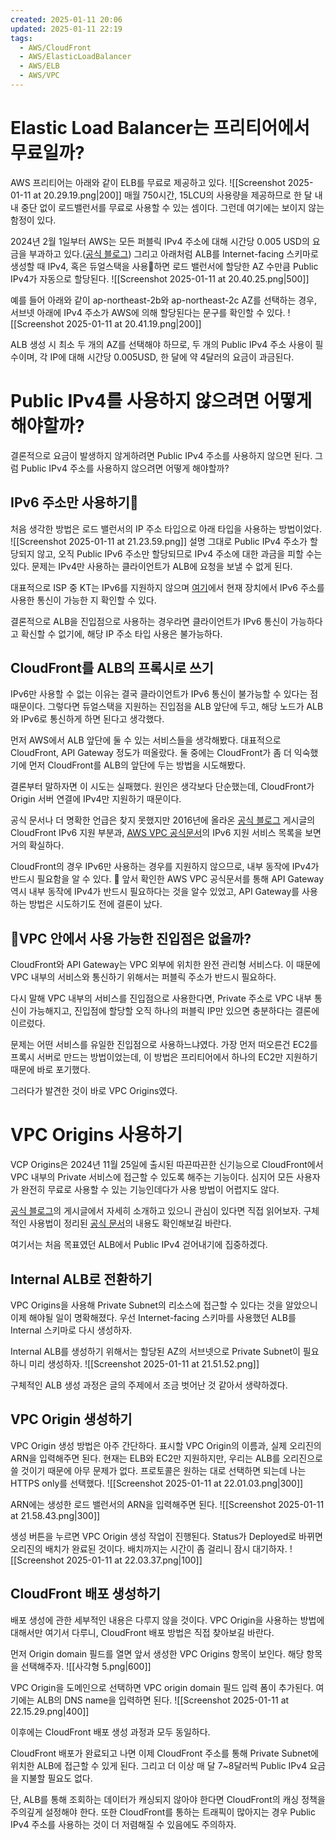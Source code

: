 ```yaml
---
created: 2025-01-11 20:06
updated: 2025-01-11 22:19
tags:
  - AWS/CloudFront
  - AWS/ElasticLoadBalancer
  - AWS/ELB
  - AWS/VPC
---
```

# Elastic Load Balancer는 프리티어에서 무료일까?
AWS 프리티어는 아래와 같이 ELB를 무료로 제공하고 있다.
![[Screenshot 2025-01-11 at 20.29.19.png|200]]
매월 750시간, 15LCU의 사용량을 제공하므로 한 달 내내 중단 없이 로드밸런서를 무료로 사용할 수 있는 셈이다. 그런데 여기에는 보이지 않는 함정이 있다.

2024년 2월 1일부터 AWS는 모든 퍼블릭 IPv4 주소에 대해 시간당 0.005 USD의 요금을 부과하고 있다.([공식 블로그](https://aws.amazon.com/ko/blogs/korea/new-aws-public-ipv4-address-charge-public-ip-insights/))
그리고 아래처럼 ALB를 Internet-facing 스키마로 생성할 때 IPv4, 혹은 듀얼스택을 사용하면 로드 밸런서에 할당한 AZ 수만큼 Public IPv4가 자동으로 할당된다.
![[Screenshot 2025-01-11 at 20.40.25.png|500]]

예를 들어 아래와 같이 ap-northeast-2b와 ap-northeast-2c AZ를 선택하는 경우, 서브넷 아래에 IPv4 주소가 AWS에 의해 할당된다는 문구를 확인할 수 있다.
![[Screenshot 2025-01-11 at 20.41.19.png|200]]

ALB 생성 시 최소 두 개의 AZ를 선택해야 하므로, 두 개의 Public IPv4 주소 사용이 필수이며, 각 IP에 대해 시간당 0.005USD, 한 달에 약 4달러의 요금이 과금된다.
# Public IPv4를 사용하지 않으려면 어떻게 해야할까?
결론적으로 요금이 발생하지 않게하려면 Public IPv4 주소를 사용하지 않으면 된다. 그럼 Public IPv4 주소를 사용하지 않으려면 어떻게 해야할까?
## IPv6 주소만 사용하기
처음 생각한 방법은 로드 밸런서의 IP 주소 타입으로 아래 타입을 사용하는 방법이었다.
![[Screenshot 2025-01-11 at 21.23.59.png]]
설명 그대로 Public IPv4 주소가 할당되지 않고, 오직 Public IPv6 주소만 할당되므로 IPv4 주소에 대한 과금을 피할 수는 있다. 문제는 IPv4만 사용하는 클라이언트가 ALB에 요청을 보낼 수 없게 된다.

대표적으로 ISP 중 KT는 IPv6를 지원하지 않으며 [여기](https://test-ipv6.com/index.html.ko_KR)에서 현재 장치에서 IPv6 주소를 사용한 통신이 가능한 지 확인할 수 있다.

결론적으로 ALB을 진입점으로 사용하는 경우라면 클라이언트가 IPv6 통신이 가능하다고 확신할 수 없기에, 해당 IP 주소 타입 사용은 불가능하다.
## CloudFront를 ALB의 프록시로 쓰기
IPv6만 사용할 수 없는 이유는 결국 클라이언트가 IPv6 통신이 불가능할 수 있다는 점 때문이다.
그렇다면 듀얼스택을 지원하는 진입점을 ALB 앞단에 두고, 해당 노드가 ALB와 IPv6로 통신하게 하면 된다고 생각했다.

먼저 AWS에서 ALB 앞단에 둘 수 있는 서비스들을 생각해봤다. 대표적으로 CloudFront, API Gateway 정도가 떠올랐다.
둘 중에는 CloudFront가 좀 더 익숙했기에 먼저 CloudFront를 ALB의 앞단에 두는 방법을 시도해봤다.

결론부터 말하자면 이 시도는 실패했다. 원인은 생각보다 단순했는데, CloudFront가 Origin 서버 연결에 IPv4만 지원하기 때문이다.

공식 문서나 더 명확한 언급은 찾지 못했지만 2016년에 올라온 [공식 블로그](https://aws.amazon.com/ko/blogs/korea/ipv6-support-update-cloudfront-waf-and-s3-transfer-acceleration/) 게시글의 CloudFront IPv6 지원 부분과, [AWS VPC 공식문서](https://docs.aws.amazon.com/vpc/latest/userguide/aws-ipv6-support.html#ipv6-service-support)의 IPv6 지원 서비스 목록을 보면 거의 확실하다.

CloudFront의 경우 IPv6만 사용하는 경우를 지원하지 않으므로, 내부 동작에 IPv4가 반드시 필요함을 알 수 있다.

앞서 확인한 AWS VPC 공식문서를 통해 API Gateway 역시 내부 동작에 IPv4가 반드시 필요하다는 것을 알수 있었고, API Gateway를 사용하는 방법은 시도하기도 전에 결론이 났다.
## VPC 안에서 사용 가능한 진입점은 없을까?
CloudFront와 API Gateway는 VPC 외부에 위치한 완전 관리형 서비스다. 이 때문에 VPC 내부의 서비스와 통신하기 위해서는 퍼블릭 주소가 반드시 필요하다.

다시 말해 VPC 내부의 서비스를 진입점으로 사용한다면, Private 주소로 VPC 내부 통신이 가능해지고, 진입점에 할당할 오직 하나의 퍼블릭 IP만 있으면 충분하다는 결론에 이르렀다.

문제는 어떤 서비스를 유일한 진입점으로 사용하느냐였다.
가장 먼저 떠오른건 EC2를 프록시 서버로 만드는 방법이었는데, 이 방법은 프리티어에서 하나의 EC2만 지원하기 때문에 바로 포기했다.

그러다가 발견한 것이 바로 VPC Origins였다.
# VPC Origins 사용하기
VCP Origins은 2024년 11월 25일에 출시된 따끈따끈한 신기능으로 CloudFront에서 VPC 내부의 Private 서비스에 접근할 수 있도록 해주는 기능이다. 심지어 모든 사용자가 완전히 무료로 사용할 수 있는 기능인데다가 사용 방법이 어렵지도 않다.

[공식 블로그](https://aws.amazon.com/ko/blogs/korea/introducing-amazon-cloudfront-vpc-origins-enhanced-security-and-streamlined-operations-for-your-applications/)의 게시글에서 자세히 소개하고 있으니 관심이 있다면 직접 읽어보자. 구체적인 사용법이 정리된 [공식 문서](https://docs.aws.amazon.com/AmazonCloudFront/latest/DeveloperGuide/private-content-vpc-origins.html)의 내용도 확인해보길 바란다.

여기서는 처음 목표였던 ALB에서 Public IPv4 걷어내기에 집중하겠다.
## Internal ALB로 전환하기
VPC Origins을 사용해 Private Subnet의 리소스에 접근할 수 있다는 것을 알았으니 이제 해야될 일이 명확해졌다.
우선 Internet-facing 스키마를 사용했던 ALB를 Internal 스키마로 다시 생성하자.

Internal ALB를 생성하기 위해서는 할당된 AZ의 서브넷으로 Private Subnet이 필요하니 미리 생성하자.
![[Screenshot 2025-01-11 at 21.51.52.png]]

구체적인 ALB 생성 과정은 글의 주제에서 조금 벗어난 것 같아서 생략하겠다.
## VPC Origin 생성하기
VPC Origin 생성 방법은 아주 간단하다. 표시할 VPC Origin의 이름과, 실제 오리진의 ARN을 입력해주면 된다. 현재는 ELB와 EC2만 지원하지만, 우리는 ALB를 오리진으로 쓸 것이기 때문에 아무 문제가 없다.
프로토콜은 원하는 대로 선택하면 되는데 나는 HTTPS only를 선택했다.
![[Screenshot 2025-01-11 at 22.01.03.png|300]]

ARN에는 생성한 로드 밸런서의 ARN을 입력해주면 된다.
![[Screenshot 2025-01-11 at 21.58.43.png|300]]

생성 버튼을 누르면 VPC Origin 생성 작업이 진행된다. Status가 Deployed로 바뀌면 오리진의 배치가 완료된 것이다. 배치까지는 시간이 좀 걸리니 잠시 대기하자.
![[Screenshot 2025-01-11 at 22.03.37.png|100]]
## CloudFront 배포 생성하기
배포 생성에 관한 세부적인 내용은 다루지 않을 것이다. VPC Origin을 사용하는 방법에 대해서만 여기서 다루니, CloudFront 배포 방법은 직접 찾아보길 바란다.

먼저 Origin domain 필드를 열면 앞서 생성한 VPC Origins 항목이 보인다. 해당 항목을 선택해주자.
![[사각형 5.png|600]]

VPC Origin을 도메인으로 선택하면 VPC origin domain 필드 입력 폼이 추가된다.
여기에는 ALB의 DNS name을 입력하면 된다.
![[Screenshot 2025-01-11 at 22.15.29.png|400]]

이후에는 CloudFront 배포 생성 과정과 모두 동일하다.

CloudFront 배포가 완료되고 나면 이제 CloudFront 주소를 통해 Private Subnet에 위치한 ALB에 접근할 수 있게 된다.
그리고 더 이상 매 달 7~8달러씩 Public IPv4 요금을 지불할 필요도 없다.

단, ALB를 통해 조회하는 데이터가 캐싱되지 않아야 한다면 CloudFront의 캐싱 정책을 주의깊게 설정해야 한다.
또한 CloudFront를 통하는 트래픽이 많아지는 경우 Public IPv4 주소를 사용하는 것이 더 저렴해질 수 있음에도 주의하자.